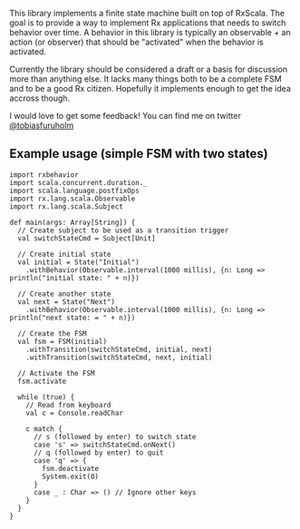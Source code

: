 This library implements a finite state machine built on top of RxScala. The goal is to provide a way to implement Rx applications that needs to switch behavior over time. A behavior in this library is typically an observable + an action (or observer) that should be "activated" when the behavior is activated.

Currently the library should be considered a draft or a basis for discussion more than anything else. It lacks many things both to be a complete FSM and to be a good Rx citizen. Hopefully it implements enough to get the idea accross though.

I would love to get some feedback! You can find me on twitter [@tobiasfuruholm](http://twitter.com/tobiasfuruholm)

## Example usage (simple FSM with two states)

    import rxbehavior
    import scala.concurrent.duration._
    import scala.language.postfixOps
    import rx.lang.scala.Observable
    import rx.lang.scala.Subject

    def main(args: Array[String]) {
      // Create subject to be used as a transition trigger
      val switchStateCmd = Subject[Unit]

      // Create initial state
      val initial = State("Initial")
        .withBehavior(Observable.interval(1000 millis), {n: Long => println("initial state: " + n)})

      // Create another state
      val next = State("Next")
        .withBehavior(Observable.interval(1000 millis), {n: Long => println("next state: = " + n)})

      // Create the FSM
      val fsm = FSM(initial)
        .withTransition(switchStateCmd, initial, next)
        .withTransition(switchStateCmd, next, initial)

      // Activate the FSM
      fsm.activate
       
      while (true) {
        // Read from keyboard
        val c = Console.readChar

        c match {
          // s (followed by enter) to switch state
          case 's' => switchStateCmd.onNext()
          // q (followed by enter) to quit
          case 'q' => {
            fsm.deactivate
            System.exit(0)
          }
          case _ : Char => () // Ignore other keys
        }
      }
    }


